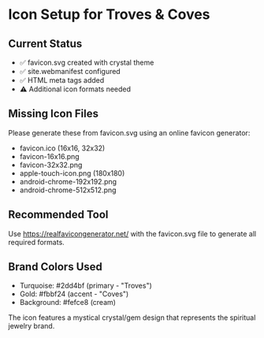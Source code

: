
# Icon Setup for Troves & Coves

## Current Status
- ✅ favicon.svg created with crystal theme
- ✅ site.webmanifest configured
- ✅ HTML meta tags added
- ⚠️  Additional icon formats needed

## Missing Icon Files
Please generate these from favicon.svg using an online favicon generator:

- favicon.ico (16x16, 32x32)
- favicon-16x16.png
- favicon-32x32.png
- apple-touch-icon.png (180x180)
- android-chrome-192x192.png
- android-chrome-512x512.png

## Recommended Tool
Use https://realfavicongenerator.net/ with the favicon.svg file to generate all required formats.

## Brand Colors Used
- Turquoise: #2dd4bf (primary - "Troves")
- Gold: #fbbf24 (accent - "Coves")
- Background: #fefce8 (cream)

The icon features a mystical crystal/gem design that represents the spiritual jewelry brand.
